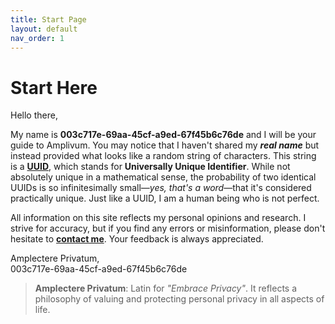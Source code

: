 ```yaml
---
title: Start Page
layout: default
nav_order: 1
---
```

<h1>Start Here</h1>

Hello there,<br>

My name is **003c717e-69aa-45cf-a9ed-67f45b6c76de** and I will be your guide to Amplivum.
You may notice that I haven't shared my ***real name*** but instead provided what looks like a random string of characters.
This string is a [**UUID**](https://en.wikipedia.org/wiki/Universally_unique_identifier), which stands for **Universally Unique Identifier**.
While not absolutely unique in a mathematical sense, the probability of two identical UUIDs is so infinitesimally small&mdash;*yes, that's a word*&mdash;that it's considered practically unique.
Just like a UUID, I am a human being who is not perfect.

All information on this site reflects my personal opinions and research. I strive for accuracy, but if you find any errors or misinformation, please don't hesitate to
[**contact me**](/contact/). Your feedback is always appreciated.

Amplectere Privatum,<br>
003c717e-69aa-45cf-a9ed-67f45b6c76de

> **Amplectere Privatum**: Latin for *"Embrace Privacy"*. It reflects a philosophy of valuing and protecting personal privacy in all aspects of life.